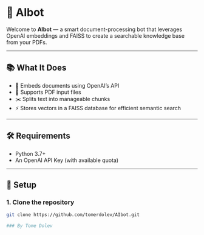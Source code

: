# 🤖 AIbot

Welcome to **AIbot** — a smart document-processing bot that leverages OpenAI embeddings and FAISS to create a searchable knowledge base from your PDFs.

---

## 📚 What It Does

- 🧠 Embeds documents using OpenAI’s API
- 📄 Supports PDF input files
- ✂️ Splits text into manageable chunks
- ⚡ Stores vectors in a FAISS database for efficient semantic search

---

## 🛠️ Requirements

- Python 3.7+
- An OpenAI API Key (with available quota)

---

## 🚀 Setup

### 1. Clone the repository

```bash
git clone https://github.com/tomerdolev/AIbot.git

### By Tome Dolev 